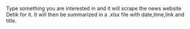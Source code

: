 Type something you are interested in and it will scrape the news website Detik for it. It will then be summarized in a .xlsx file with date,time,link and title. 
